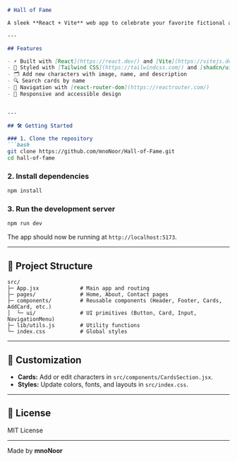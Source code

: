 
````markdown
# Hall of Fame

A sleek **React + Vite** web app to celebrate your favorite fictional and real-life personalities. Easily add, search, and explore a curated "Hall of Fame" with beautiful cards and a modern, responsive design.

---

## Features

- ⚡ Built with [React](https://react.dev/) and [Vite](https://vitejs.dev/)
- 🎨 Styled with [Tailwind CSS](https://tailwindcss.com/) and [shadcn/ui](https://ui.shadcn.com/)
- 🗂️ Add new characters with image, name, and description
- 🔍 Search cards by name
- 🧭 Navigation with [react-router-dom](https://reactrouter.com/)
- 📱 Responsive and accessible design


---

## 🛠️ Getting Started

### 1. Clone the repository
```bash
git clone https://github.com/mnoNoor/Hall-of-Fame.git
cd hall-of-fame
````

### 2. Install dependencies

```bash
npm install
```

### 3. Run the development server

```bash
npm run dev
```

The app should now be running at `http://localhost:5173`.

---

## 📂 Project Structure

```
src/
├─ App.jsx             # Main app and routing
├─ pages/              # Home, About, Contact pages
├─ components/         # Reusable components (Header, Footer, Cards, AddCard, etc.)
│  └─ ui/              # UI primitives (Button, Card, Input, NavigationMenu)
├─ lib/utils.js        # Utility functions
└─ index.css           # Global styles
```

---

## 🎨 Customization

* **Cards:** Add or edit characters in `src/components/CardsSection.jsx`.
* **Styles:** Update colors, fonts, and layouts in `src/index.css`.

---

## 📄 License

MIT License

---

Made by **mnoNoor**


